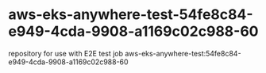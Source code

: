 # aws-eks-anywhere-test-54fe8c84-e949-4cda-9908-a1169c02c988-60
repository for use with E2E test job aws-eks-anywhere-test:54fe8c84-e949-4cda-9908-a1169c02c988-60
